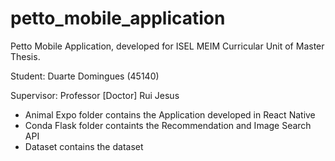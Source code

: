 # petto_mobile_application

Petto Mobile Application, developed for ISEL MEIM Curricular Unit of Master Thesis.

Student: Duarte Domingues (45140)

Supervisor: Professor [Doctor] Rui Jesus

- Animal Expo folder contains the Application developed in React Native
- Conda Flask folder containts the Recommendation and Image Search API
- Dataset contains the dataset
